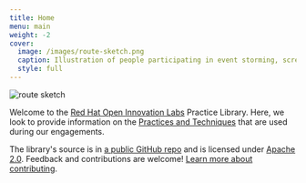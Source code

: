 ```yaml
---
title: Home
menu: main
weight: -2
cover:
  image: /images/route-sketch.png
  caption: Illustration of people participating in event storming, screen flow, priority sliders, and story slicing
  style: full
---
```


![route sketch](/images/route-sketch.png)

Welcome to the [Red Hat Open Innovation Labs](https://www.redhat.com/en/open-innovation-labs) Practice Library. Here, we look to provide information on the [Practices and Techniques](/practices) that are used during our engagements.

The library's source is in [a public GitHub repo](https://github.com/rht-labs/practice-library) and is licensed under [Apache 2.0](https://github.com/rht-labs/practice-library/blob/master/LICENSE). Feedback and contributions are welcome! [Learn more about contributing](/about/#contributing).
